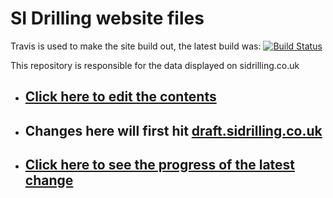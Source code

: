 # SI Drilling website files

Travis is used to make the site build out, the latest build was: [![Build Status](https://travis-ci.org/RpprRoger/sidrilling.co.uk.svg?branch=develop)](https://travis-ci.org/RpprRoger/sidrilling.co.uk)

This repository is responsible for the data displayed on sidrilling.co.uk

- ## [Click here to edit the contents](/app/data)

- ## Changes here will first hit [draft.sidrilling.co.uk](http://draft.sidrilling.co.uk)

- ## [Click here to see the progress of the latest change](https://travis-ci.org/RpprRoger/sidrilling.co.uk)
